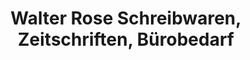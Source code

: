 ---
title: "Walter Rose Schreibwaren, Zeitschriften, Bürobedarf"
url: /freiburg-im-breisgau/walter-rose-schreibwaren-zeitschriften-buerobedarf/
shop: Schreibwaren
---